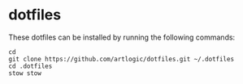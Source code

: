 # dotfiles

These dotfiles can be installed by running the following commands:

```
cd
git clone https://github.com/artlogic/dotfiles.git ~/.dotfiles
cd .dotfiles
stow stow
```

